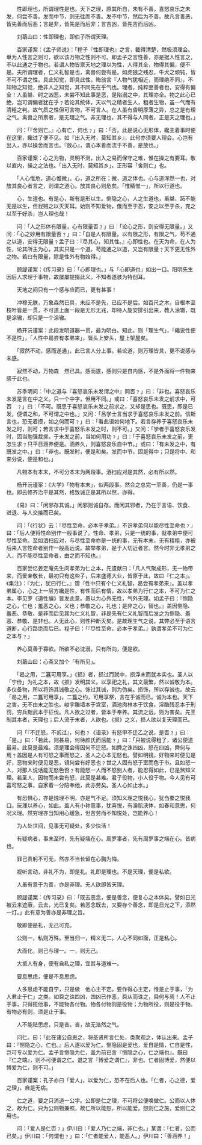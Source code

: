 <!-- { "loadSidebar": true } -->
　　性即理也，所谓理性是也。天下之理，原其所自，未有不善。喜怒哀乐之未发，何尝不善。发而中节，则无往而不善。发不中节，然后为不善。故凡言善恶，皆先善而后恶；言是非，皆先是而后非；言吉凶，皆先吉而后凶。

　　刘蕺山曰：性即理也，即伯子所谓天理。

　　百家谨案：《孟子师说》：「程子『性即理也』之言，截得清楚，然极须理会。单为人性言之则可，欲以该万物之性则不可。即孟子之言性善，亦是据人性言之，不以此通之于物也。若谓人物皆禀天地之理以为性，人得其全，物得其偏，便不是。夫所谓理者，仁义礼智是也，禽兽何尝有是。如虎狼之残忍，牛犬之顽钝，皆不可不谓之性。具此知觉，即具此性。晦翁言『人物气犹相近，而理绝不同』，不知物之知觉，绝非人之知觉，其不同先在乎气也。理者，纯粹至善者也，安得有偏全！人虽桀、纣之凶恶，未尝不知此事是恶，是陷溺之中，其理亦全。物之此心已绝，岂可谓偏者犹在乎﹖若论其统体，天以气之精者生人，粗者生物，虽一气而有清粗之判。故气质之性但可言物，不可言人。在人虽有昏明厚薄之异，总之是有理之气。禽兽之所禀者，是无理之气。非无理也，其不得与人同者，正是天之理也。」

　　问：「『舍则亡。』心有亡，何也﹖」曰：「否。此是说心无形体，纔主着事时便在这里，纔过了便不见。如『出入无时，莫知其乡』，此句亦须要人理会。心岂有出入，亦以操舍而言也。『放心』，谓心本善而流于不善，是放也。」

　　百家谨案：心之为物，灵明不测，出入之易而保守之难，惟在操之有要耳。敬以直内，操之之法也。「出入无时，莫知其乡」，正形容「舍则亡」也。

　　「人心惟危，道心惟微」。心，道之所在；微，道之体也。心与道浑然一也，对放其良心者言之，则谓之道心。放其良心则危矣。「惟精惟一」，所以行道也。

　　心，生道也。有是心，斯有是形以生。恻隐之心，人之生道也，虽桀、跖不能无是以生，但戕贼之以灭天耳。始则不知爱物，俄而至于忍，安之以至于杀，充之以至于好杀，岂人理也哉！

　　问：「人之形体有限量，心有限量否﹖」曰：「论心之形，则安得无限量。」又问：「心之妙用有限量否﹖」曰：「自是人有限量。以有限之形，有限之气，苟不通之以道，安得无限量﹖孟子曰：『尽其心，知其性。』心即性也。在天为命，在人为性，论其所主为心，其实只是一个道。苟能通之以道，又岂有限量﹖天下更无性外之物。若曰有限量，除是性外有物始得。」

　　顾諟谨案：《传习录》曰：「心即理也。」与「心即道也」如出一口。阳明先生因后人求理于事物，故屡屡提掇此义。不知者遂骇为特创耳。

　　天地之间只有一个感与应而已，更有甚事！

　　冲穆无朕，万象森然已具，未应不是先，已应不是后。如百尺之木，自根本至枝叶皆是一贯，不可道上面一段是无形无兆，却待人旋安排引出来，教入涂辙，既是涂辙，却只是一个涂辙。

　　杨开沅谨案：此段发明道器一贯，最为明白。知此，则「理生气」，「纔说性便不是性」，「人性中曷尝有孝弟来」，皆头上安头，屋上架屋矣。

　　「寂然不动，感而遂通」，此已言人分上事。若论道，则万理皆具，更不说感与未感。

　　寂然不动，万物森　然已具。感而遂，感则只是自内感，不是外面将一件物来感于此也。

　　苏季明问：「中之道与『喜怒哀乐未发谓之中』同否﹖」曰：「非也。喜怒哀乐未发是言在中之义。只一个中字，但用不同。」或曰：「喜怒哀乐未发之前求中，可否　﹖」曰：「不可。既思于喜怒哀乐未发之前求之，又却是思也。既思，即是已发，便谓之和，不可谓之中也。」又问：「吕学士言当求于喜怒哀乐未发之前。信斯言也，恐无着摸，如之何而可﹖」曰：「看此语如何地下。若言存养于喜怒哀乐未发之时，则可；若言求中于喜怒乐未发之时，则不可。」又问：「学者于喜怒哀乐发时，固当勉强裁抑。于未发之前，当如何用功﹖」曰：「于喜怒哀乐未发之前，更怎生求﹖只平日涵养便是。涵养久，则喜怒哀乐自中节。」或曰：「有未发之中，有既发之中。」曰：「非也。既发时，便是和矣。发而中节，固是得中；只是将中、和来分说，便是和也。」

　　凡物本有本末，不可分本末为两段事。洒扫应对是其然，必有所以然。

　　杨开沅谨案：《大学》「物有本末」，似两段事。然合之总完一至善，仍是一事也。即云修齐治平是其然，格致诚正是其所以然，亦得。

　　《易》曰：「闲邪存其诚。」闲邪则诚自存。而闲其邪者，乃在于言语、饮食、进退、与人交接而已矣。

　　问：「《行状》云：『尽性至命，必本于孝弟。』不识孝弟何以能尽性至命也﹖」曰：「后人便将性命别作一般事说了。性命、孝弟，只是一统的事，就孝弟中便可尽性至命。至如洒扫应对，与尽性至命亦是一统的事，无有本末，无有精粗，亦被后来人言性命者别作一般高远说。故举孝弟，是于人切近者言。然今时非无孝弟之人，而不能尽性至命者，由之而不知也。」

　　百家尝忆姜定庵先生问孝弟为仁之本，先遗献曰：「凡人气聚成形，无一物带来，而爱亲敬长，最初只有这些子，后来盛德大业，皆原于此，故曰『仁之本』。《集注》：『为仁，犹曰行仁。』谓『性中只有个仁义礼智，曷尝有孝弟来』。盖以孝弟属心，心之上一层方纔是性，有性而后有情，故以孝弟为行仁之本，不可为仁之本。李见罗《道性编》皆发此意。愚以为心外无性，气外无理。如孟子曰：『恻隐之心，仁也；羞恶之心，义也；恭敬之心，礼也；是非之心，智也。』盖因恻隐、羞恶、恭敬、是非而后见其为仁义礼智，非是先有仁义礼智而后发之为恻隐、羞恶、恭敬、是非也。人无此心，则性种断灭矣。是故理生气之说，其弊必至于语言道断，心行路绝而后已。程子曰：「『尽性至命，必本于孝弟。』孰谓孝弟不可为仁之本与﹖」

　　养心莫善于寡欲。所欲不必沈溺，只有所向，便是欲。

　　刘蕺山曰：心斋又加个「有所见」。

　　「曷之用，二簋可用享。」《损》者，损过而就中，损浮末而就本实也。圣人以「宁俭」为礼之本，故《损》发明其义。以享祀之礼，其文最繁，然以诚敬为本。多仪备物，所以将饰其诚敬之心。饰过其诚，则为伪矣。损饰，所以存诚也。故云「曷之用，二簋可用享」。二簋之约，可用享祭，言在乎诚而已。诚为本也。天下之害，无不由末之胜也。峻宇雕墙本于宫室，酒池肉林本于饮食，淫酷残忍本于刑罚，穷兵黜武本于征伐。凡人欲之过者，皆本于奉养。其流之远，则为害矣。先王制其本者，天理也；后人流于末者，人欲也。《损》之义，损人欲以复天理而已。

　　问「『不迁怒，不贰过』，何也﹖《语录》有怒甲不迁乙之说，是否﹖」曰：「是。」曰：「若此，则甚易，何待颜氏而后能﹖」曰：「只被说得粗了，诸公便道最易。此莫是最难。须是理会得因何不迁怒。如舜之诛四凶，怒在四凶，舜何与焉﹖盖因是人有可怒之事而怒之，圣人之心本无怒也。譬如明镜，好物来时便见是好，恶物来时便见是恶，镜何尝有好恶也﹖世之人固有怒于室而色于市。且如怒一人，对那人说话能无怒色否﹖有能怒一人而不怒别人者，能忍得如此，已是煞知义理。若圣人，因物而未尝有怒，此莫是甚难。君子役物，小人役于物。今人见有可喜可怒之事，自家着一分陪奉他，此亦劳矣。圣人心如止水。」

　　有恐惧心，亦是烛理不明，亦是气不足。须知义理之悦我心，犹刍豢之悦我口。玩理以养心，如此。盖人有小称意事，犹喜悦，有瀹肌浃体，如春和意思，何况义理。然穷理亦当知用心缓急，但苦劳而不知悦处，岂能养心！

　　为人处世间，见事无可疑处，多少快活！

　　有疑病者，事未至时，先有疑端在心。周罗事者，先有周罗事之端在心。皆病也。

　　罪己责躬不可无，然亦不当长留在心胸为悔。

　　视听言动，非礼不为，即是礼。礼即是理也。不是天理，便是私欲。

　　人虽有意于为善，亦是非理。无人欲即皆天理。

　　顾諟谨案：《传习录》曰：「既去恶念，便是善念，便复心之本体矣。譬如日光被云来遮蔽，云去，光已复矣。若恶念既去，又要存个善念，即是日光之下，添然一灯。」此有意为善亦是非理之旨。

　　敬即便是礼，无己可克。

　　公则一，私则万殊。至当归一，精义无二。人心不同如面，正是私心。

　　大而化，则己与理一。一，则无己。

　　大抵人有身，便有自私之理，宜其与道难一。

　　要息思虑，便是不息思虑。

　　人多思虑不能自宁，只是做　他心主不定。要作得心主定，惟是止于事，「为人君止于仁」之类。如舜之诛四凶，四凶已作恶，舜从而诛之，舜何与焉！人不止于事，只得揽他事，不能物各付物。物各付物则是役物；为物所役，则是役于物。有物必有则，须是止于事。

　　人不能祛思虑，只是吝。吝，故无浩然之气。

　　问仁。曰：「此在诸公自思之，将圣贤所言仁处，类聚观之，体认出来。孟子曰：『恻隐之心，仁也。』后人遂以爱为仁。恻隐固是爱也，爱自是情，仁自是性，岂可专以爱为仁。孟子言恻隐为仁，盖为前已言『恻隐之心，仁之端也』。既曰『仁之端』，则不可便谓之仁。退之言『博爱之谓仁』，非也。仁者固博爱，然便以博爱为仁，则不可。」

　　百家谨案：孔子亦曰「爱人」，以爱为仁，恐不在后人也。「仁者，心之德，爱之理」，自是无病。

　　仁之道，要之只消道一公字。公即是仁之理，不可将公便唤做仁。公而以人体之，故为仁。只为公则物兼照，故仁所以能恕，所以能爱。恕则仁之施，爱则仁之用也。

　　问：「爱人是仁否﹖」伊川曰：「爱人乃仁之端，非仁也。」某谓：「仁者，公而已矣。」伊川曰：「何谓也﹖」曰：「仁者能爱人，能恶人。」伊川曰：「善涵养！」

